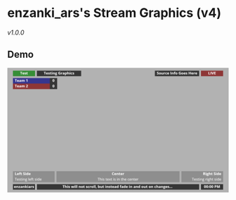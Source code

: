 # enzanki_ars's Stream Graphics (v4)

_v1.0.0_

## Demo

![alt text](https://raw.githubusercontent.com/enzanki-ars/stream-graphics/master/demo.png)
